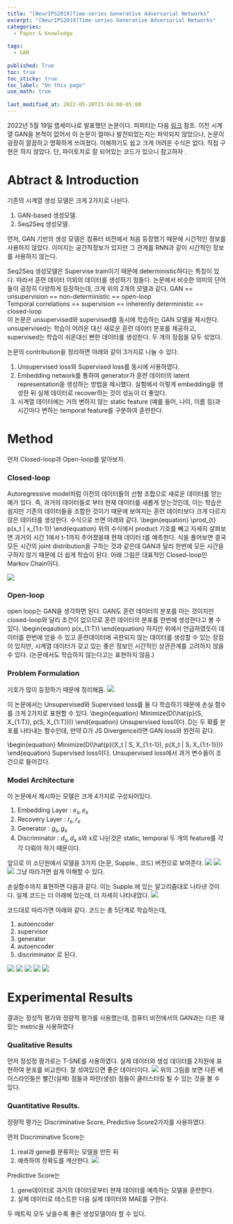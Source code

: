 ```yaml
---
title: "[NeurIPS2019]Time-series Generative Adversarial Networks"
excerpt: "[NeurIPS2019]Time-series Generative Adversarial Networks"
categories:
  - Paper & Knowledge
  
tags:
  - GAN
 
published: True
toc: true
toc_sticky: true
toc_label: "On this page"
use_math: true
    
last_modified_at: 2022-05-20T15:04:00-05:00
---
```


2022년 5월 19일 랩세미나로 발표했던 논문이다. 피피티는 다음 [링크](https://docs.google.com/presentation/d/1l98QrIiGgzl_Sw2a-44SKpQSjvsJOUQg/edit?usp=sharing&ouid=115578388967484997653&rtpof=true&sd=true) 참조.
이전 시계열 GAN을 본적이 없어서 이 논문이 얼마나 발전되었는지는 파악되지 않았으나, 논문이 굉장히 깔끔하고 명확하게 쓰여졌다. 이해하기도 쉽고 크게 어려운 수식은 없다. 직접 구현은 하지 않았다. 단, 파이토치로 잘 되어있는 코드가 있으니
참고하자 [](https://github.com/birdx0810/timegan-pytorch).

# Abtract & Introduction
기존의 시계열 생성 모델은 크게 2가지로 나뉜다.
1. GAN-based 생성모델.
2. Seq2Seq 생성모델.

먼저, GAN 기반의 생성 모델은 컴퓨터 비전에서 처음 등장했기 때문에 시간적인 정보를 사용하지 않았다. 이미지는 공간적정보가 있지만 그 관계를 RNN과 같이 시간적인 정보를 사용하지 않는다. 

Seq2Seq 생성모델은 Supervise train이기 때문에 deterministic하다는 특징이 있다. 따라서 훈련 데이터 이외의 데이터를 생성하기 힘들다. 논문에서 비슷한 의미의 단어들이 굉장히 다양하게 등장하는데, 크게 위의 2개의 모델과 같다.
GAN == unsupervision == non-deterministic == open-loop <br/>
Temporal correlations == supervision == inherently deterministic == closed-loop <br/>
이 논문은 unsupervised와 supervised를 동시에 학습하는 GAN 모델을 제시한다. unsupervised는 학습이 어려운 대신 새로운 훈련 데이터 분포를 제공하고, supervised는 학습이 쉬운대신 뻔한 데이터를 생성한다. 두 개의 장점을 모두 섞었다. 

논문의 contribution을 정리하면 아래와 같이 3가지로 나눌 수 있다.
1. Unsupervised loss와 Supervised loss를 동시에 사용하였다.
2. Embedding network를 통하여 generator가 훈련 데이터의 latent representation을 생성하는 방법을 제시했다. 실험에서 이렇게 embedding을 생성한 뒤 실제 데이터로 recover하는 것이 성능이 더 좋았다.
3. 시계열 데이터에는 거의 변하지 않는 static feature (예를 들어, 나이, 이름 등)과 시간마다 변하는 temporal feature를 구분하여 훈련한다. 

# Method 
먼저 Closed-loop과 Open-loop를 알아보자.
### Closed-loop
Autoregressive model처럼 이전의 데이터들의 선형 조합으로 새로운 데이터를 얻는 예가 있다. 즉, 과거의 데이터들로 부터 현재 데이터를 새롭게 얻는것인데, 이는 학습은 쉽지만 기존의 데이터들을 조합한 것이기 때문에 보여지는 훈련 데이터보다 
크게 다르지 않은 데이터를 생성한다. 수식으로 쓰면 아래와 같다.
\begin{equation}
\prod_{t} p(x_t | x_{1:t-1})
\end{equation}
위의 수식에서 product 기호를 빼고 자세히 살펴보면 과거의 시간 1에서 t-1까지 주어졌을때 현재 데이터 t를 예측한다. 식을 풀어보면 결국 모든 
시간의 joint distribution을 구하는 것과 같은데 GAN과 달리 한번에 모든 시간을 구하지 않기 때문에 더 쉽게 학습이 된다. 아래 그림은 대표적인 Closed-loop인 Markov Chain이다.

![](/assets/images/2022-05-20-TimeGAN/1.JPG)

### Open-loop
open loop는 GAN을 생각하면 된다. GAN도 훈련 데이터의 분포를 아는 것이지만 closed-loop와 달리 조건이 없으므로 훈련 데이터의 분포를 한번에 생성한다고 볼 수 있다.
\begin{eqaution}
p(x_{1:T})
\end{equation}
하지만 위에서 언급하였듯이 데이터를 한번에 얻을 수 있고 훈련데이터에 국한되지 않는 데이터를 생성할 수 있는 장점이 있지만, 시계열 데이터가 갖고 있는 좋은 정보인 시간적인 상관관계를 고려하지 않을 수 있다. (논문에서도 학습하지 않는다고는
표현하지 않음.) 

### Problem Formulation
기호가 많이 등장하기 때문에 정리해둠.
![](/assets/images/2022-05-20-TimeGAN/2.JPG)

이 논문에서는 Unsupervised와 Supervised loss를 둘 다 학습하기 때문에 손실 함수를 크게 2가지로 표현할 수 있다. 
\begin{equation}
Minimize(D(\hat{p}(S, X\_{1:T}), p(S, X\_{1:T})))
\end{equation}
Unsupervised loss이다. D는 두 확률 분포를 나타내는 함수인데, 만약 D가 JS Divergence라면 GAN loss와 완전히 같다. 

\begin{equation}
Minimize(D(\hat{p}(X\_t | S, X\_{1:t-1}), p(X\_t | S, X\_{1:t-1})))
\end{equation}
Supervised loss이다. Unsupervised loss에서 과거 변수들이 조건으로 들어갔다. 

### Model Architecture
이 논문에서 제시하는 모델은 크게 4가지로 구성되어있다.
1. Embedding Layer : $e_s, e_x$
2. Recovery Layer : $r_s, r_x$
3. Generator : $g_s, g_x$
4. Discriminator : $d_s, d_x$
s와 x로 나뉜것은 static, temporal 두 개의 feature를 각각 다뤄야 하기 때문이다. 

앞으로 이 소단원에서 모델을 3가지 (논문, Supple., 코드) 버전으로 보여준다.
![](/assets/images/2022-05-20-TimeGAN/3.JPG)
![](/assets/images/2022-05-20-TimeGAN/4.JPG)
![](/assets/images/2022-05-20-TimeGAN/5.JPG)
그냥 따라가면 쉽게 이해할 수 있다. 

손실함수까지 표현하면 다음과 같다. 이는 Supple.에 있는 알고리즘대로 나타낸 것이다. 실제 코드는 더 아래에 있는데, 더 자세히 나타내었다.
![](/assets/images/2022-05-20-TimeGAN/6.JPG)

코드대로 따라가면 아래와 같다. 코드는 총 5단계로 학습하는데,
1. autoencoder
2. supervisor
3. generator
4. autoencoder
5. discriminator
로 된다. 

![](/assets/images/2022-05-20-TimeGAN/7.JPG)
![](/assets/images/2022-05-20-TimeGAN/8.JPG)
![](/assets/images/2022-05-20-TimeGAN/9.JPG)
![](/assets/images/2022-05-20-TimeGAN/10.JPG)
![](/assets/images/2022-05-20-TimeGAN/11.JPG)


# Experimental Results
결과는 정성적 평가와 정량적 평가를 사용했는데, 컴퓨터 비전에서의 GAN과는 다른 재밌는 metric을 사용하였다

### Qualitative Results
먼저 정성정 평가로는 T-SNE를 사용하였다. 실제 데이터와 생성 데이터를 2차원에 표현하여 분포를 비교한다. 잘 섞여있으면 좋은 데이터이다.
![](/assets/images/2022-05-20-TimeGAN/12.JPG)
위의 그림을 보면 다른 베이스라인들은 빨간(실제) 점들과 파란(생성) 점들이 클러스터링 될 수 있는 것을 볼 수 있다. 

### Quantitative Results.
정량적 평가는 Discriminative Score, Predictive Score2가지를 사용하였다. 

먼저 Discriminative Score는 
1. real과 gene를 분류하는 모델을 만든 뒤
2. 예측하여 정확도를 계산한다. 
![](/assets/images/2022-05-20-TimeGAN/13.JPG)
 
Predictive Score는
1. gene데이터로 과거의 데이터로부터 현재 데이터를 예측하는 모델을 훈련한다.
2. 실제 데이터로 테스트한 다음 실제 데이터와 MAE를 구한다.

두 메트릭 모두 낮을수록 좋은 생성모델이라 할 수 있다.
















